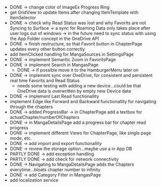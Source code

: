 ﻿- DONE -> change color of ImageEx Progress Ring
- get GridView to update Items after changing ItemTemplate with ItemSelector
- DONE -> check why Read Status was lost and why Favorits are not Syncing to Surface -> a sync for Roaming Data only takes place after user logs out of windows -> in the future need to sync status with using the App Folder concept in the OneDrive API
- DONE -> finish restructure, so that Favorit button in ChapterPage updates every other button correctly
- add ItemClicked handling for MangaSources in SettingsPage
- DONE -> implement Semantic Zoom in FavoritsPage
- DONE -> implement Search in MangasPage
  - DONE -> if possible move it to the HamburgerMenu later on
- DONE -> implement sync over OneDrive, for consistent and persistent real time Favorits and Read Status
  - needs some testing with adding a new device...could be that OneDrive data is overwritten by empty new Device data
- DONE -> implement Last Read functionallity
- implement Edge like Forward and Backward functionallity for navigating through the chapters
- DONE -> added ProgressBar -> in ChapterPage add a textbox for actualChapter/numberOfChapters
- DONE -> in MangaDetailsPage add a progress bar for chapter read progress
- DONE -> implement different Views for ChapterPage, like single page mode, etc.
- DONE -> add import and export functionallity
- DONE -> review the storage option...maybe use a in App DB
- PARTLY DONE -> add exception handling
- PARTLY DONE -> add check for network connectivity
- DONE -> Navigating to MangaDetailsPage adds the Chapters everytime...bloats chapter number to infinity
- DONE -> add Category Filter in MangasPage
- add localization service